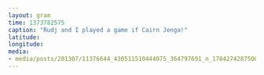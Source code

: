```yaml
---
layout: gram
time: 1373782575
caption: "Rudj and I played a game if Cairn Jenga!"
latitude: 
longitude: 
media:
- media/posts/201307/11376644_430511510444075_364797691_n_17842742875000351.jpg
---
```

